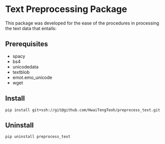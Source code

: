 # Text Preprocessing Package
This package was developed for the ease of the procedures in processing the text data that entails:

## Prerequisites
- spacy
- bs4
- unicodedata
- textblob
- emot.emo_unicode
- wget

## Install
`pip install git+ssh://git@github.com/HwaiTengTeoh/preprocess_text.git`

## Uninstall
`pip uninstall preprocess_text`
